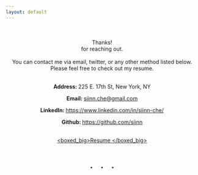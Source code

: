 ```yaml
---
layout: default
---
```

<br>
<br>


<div class="card" align="center">


<div class="m1">Thanks!</div>
<div class="m2">for reaching out.</div>
<br>
You can contact me via email, twitter, or any other method listed below. Please feel free to check out my resume.
<br>
<br>

<b>Address: </b> 225 E. 17th St, New York, NY
<br>

<b>Email: </b> <a href="mailto:siin.che@gmail.com"> siinn.che@gmail.com</a>
<br>

<b>LinkedIn: </b>
<a href="https://www.linkedin.com/in/siinn-che/">https://www.linkedin.com/in/siinn-che/</a>
<br>

<b>Github: </b>
<a href="https://github.com/siinn">https://github.com/siinn</a>
<br>
<br>


<a href="/pdf/resume.pdf"><boxed_big>Resume </boxed_big></a>

</div>



<div class="card" align="center">
<br><div style="font-size:25px;font-weight:600;margin:10px 0px 10px 0px">
.<span style="margin-left:0.8em"></span>.<span style="margin-left:0.8em"></span>.</div>
</div>
